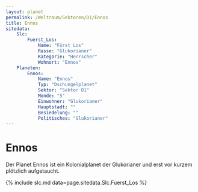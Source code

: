 ```yaml
---
layout: planet
permalink: /Weltraum/Sektoren/D1/Ennos
title: Ennos
sitedata:
    Slc:
        Fuerst_Los:
            Name: "Fürst Los"
            Rasse: "Glukorianer"
            Kategorie: "Herrscher"
            Wohnort: "Ennos"
    Planeten:
        Ennos:
            Name: "Ennos"
            Typ: "Dschungelplanet"
            Sektor: "Sektor D1"
            Monde: "5"
            Einwohner: "Glukorianer"
            Hauptstadt: ""
            Besiedelung: ""
            Politisches: "Glukorianer"
---
```


# Ennos

Der Planet Ennos ist ein Kolonialplanet der Glukorianer und erst vor kurzem plötzlich aufgetaucht.

{% include slc.md data=page.sitedata.Slc.Fuerst_Los %}
